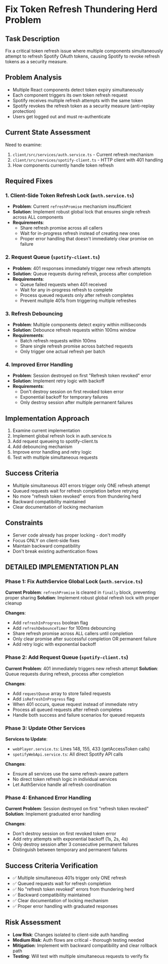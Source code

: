 # Fix Token Refresh Thundering Herd Problem

## Task Description
Fix a critical token refresh issue where multiple components simultaneously attempt to refresh Spotify OAuth tokens, causing Spotify to revoke refresh tokens as a security measure.

## Problem Analysis
- Multiple React components detect token expiry simultaneously
- Each component triggers its own token refresh request
- Spotify receives multiple refresh attempts with the same token
- Spotify revokes the refresh token as a security measure (anti-replay protection)
- Users get logged out and must re-authenticate

## Current State Assessment
Need to examine:
1. `client/src/services/auth.service.ts` - Current refresh mechanism
2. `client/src/services/spotify-client.ts` - HTTP client with 401 handling
3. How components currently handle token refresh

## Required Fixes

### 1. Client-Side Token Refresh Lock (`auth.service.ts`)
- **Problem**: Current `refreshPromise` mechanism insufficient
- **Solution**: Implement robust global lock that ensures single refresh across ALL components
- **Requirements**:
  - Share refresh promise across all callers
  - Wait for in-progress refresh instead of creating new ones
  - Proper error handling that doesn't immediately clear promise on failure

### 2. Request Queue (`spotify-client.ts`)
- **Problem**: 401 responses immediately trigger new refresh attempts
- **Solution**: Queue requests during refresh, process after completion
- **Requirements**:
  - Queue failed requests when 401 received
  - Wait for any in-progress refresh to complete
  - Process queued requests only after refresh completes
  - Prevent multiple 401s from triggering multiple refreshes

### 3. Refresh Debouncing
- **Problem**: Multiple components detect expiry within milliseconds
- **Solution**: Debounce refresh requests within 100ms window
- **Requirements**:
  - Batch refresh requests within 100ms
  - Share single refresh promise across batched requests
  - Only trigger one actual refresh per batch

### 4. Improved Error Handling
- **Problem**: Session destroyed on first "Refresh token revoked" error
- **Solution**: Implement retry logic with backoff
- **Requirements**:
  - Don't destroy session on first revoked token error
  - Exponential backoff for temporary failures
  - Only destroy session after multiple permanent failures

## Implementation Approach
1. Examine current implementation
2. Implement global refresh lock in auth.service.ts
3. Add request queueing to spotify-client.ts
4. Add debouncing mechanism
5. Improve error handling and retry logic
6. Test with multiple simultaneous requests

## Success Criteria
- Multiple simultaneous 401 errors trigger only ONE refresh attempt
- Queued requests wait for refresh completion before retrying
- No more "refresh token revoked" errors from thundering herd
- Backward compatibility maintained
- Clear documentation of locking mechanism

## Constraints
- Server code already has proper locking - don't modify
- Focus ONLY on client-side fixes
- Maintain backward compatibility
- Don't break existing authentication flows

## DETAILED IMPLEMENTATION PLAN

### Phase 1: Fix AuthService Global Lock (`auth.service.ts`)

**Current Problem**: `refreshPromise` is cleared in `finally` block, preventing proper sharing
**Solution**: Implement robust global refresh lock with proper cleanup

**Changes**:
- Add `refreshInProgress` boolean flag
- Add `refreshDebounceTimer` for 100ms debouncing
- Share refresh promise across ALL callers until completion
- Only clear promise after successful completion OR permanent failure
- Add retry logic with exponential backoff

### Phase 2: Add Request Queue (`spotify-client.ts`)

**Current Problem**: 401 immediately triggers new refresh attempt
**Solution**: Queue requests during refresh, process after completion

**Changes**:
- Add `requestQueue` array to store failed requests
- Add `isRefreshInProgress` flag
- When 401 occurs, queue request instead of immediate retry
- Process all queued requests after refresh completes
- Handle both success and failure scenarios for queued requests

### Phase 3: Update Other Services

**Services to Update**:
- `webPlayer.service.ts`: Lines 148, 155, 433 (getAccessToken calls)
- `spotifyWebApi.service.ts`: All direct Spotify API calls

**Changes**:
- Ensure all services use the same refresh-aware pattern
- No direct token refresh logic in individual services
- Let AuthService handle all refresh coordination

### Phase 4: Enhanced Error Handling

**Current Problem**: Session destroyed on first "refresh token revoked"
**Solution**: Implement graduated error handling

**Changes**:
- Don't destroy session on first revoked token error
- Add retry attempts with exponential backoff (1s, 2s, 4s)
- Only destroy session after 3 consecutive permanent failures
- Distinguish between temporary and permanent failures

## Success Criteria Verification
- ✅ Multiple simultaneous 401s trigger only ONE refresh
- ✅ Queued requests wait for refresh completion 
- ✅ No "refresh token revoked" errors from thundering herd
- ✅ Backward compatibility maintained
- ✅ Clear documentation of locking mechanism
- ✅ Proper error handling with graduated responses

## Risk Assessment
- **Low Risk**: Changes isolated to client-side auth handling
- **Medium Risk**: Auth flows are critical - thorough testing needed  
- **Mitigation**: Implement with backward compatibility and clear rollback path
- **Testing**: Will test with multiple simultaneous requests to verify fix
